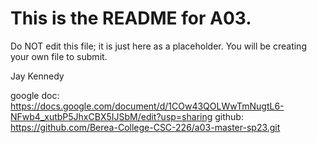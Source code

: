 # This is the README for A03.

Do NOT edit this file; it is just here as a placeholder.  You will be creating your own file to submit.

Jay Kennedy

google doc:  https://docs.google.com/document/d/1COw43QOLWwTmNugtL6-NFwb4_xutbP5JhxCBX5IJSbM/edit?usp=sharing
github: https://github.com/Berea-College-CSC-226/a03-master-sp23.git